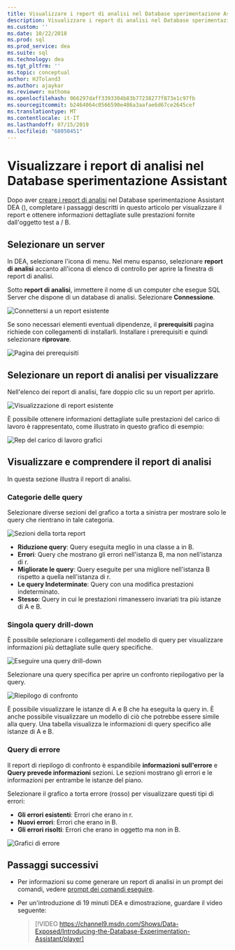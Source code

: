 ```yaml
---
title: Visualizzare i report di analisi nel Database sperimentazione Assistant per gli aggiornamenti di SQL Server
description: Visualizzare i report di analisi nel Database sperimentazione Assistant
ms.custom: ''
ms.date: 10/22/2018
ms.prod: sql
ms.prod_service: dea
ms.suite: sql
ms.technology: dea
ms.tgt_pltfrm: ''
ms.topic: conceptual
author: HJToland3
ms.author: ajaykar
ms.reviewer: mathoma
ms.openlocfilehash: 066297daff3393304b83b77238277f873e1c97fb
ms.sourcegitcommit: b2464064c0566590e486a3aafae6d67ce2645cef
ms.translationtype: MT
ms.contentlocale: it-IT
ms.lasthandoff: 07/15/2019
ms.locfileid: "68050451"
---
```

# <a name="view-analysis-reports-in-database-experimentation-assistant"></a>Visualizzare i report di analisi nel Database sperimentazione Assistant

Dopo aver [creare i report di analisi](database-experimentation-assistant-create-report.md) nel Database sperimentazione Assistant DEA (), completare i passaggi descritti in questo articolo per visualizzare il report e ottenere informazioni dettagliate sulle prestazioni fornite dall'oggetto test a / B.

## <a name="select-a-server"></a>Selezionare un server

In DEA, selezionare l'icona di menu. Nel menu espanso, selezionare **report di analisi** accanto all'icona di elenco di controllo per aprire la finestra di report di analisi.

Sotto **report di analisi**, immettere il nome di un computer che esegue SQL Server che dispone di un database di analisi. Selezionare **Connessione**. 

![Connettersi a un report esistente](./media/database-experimentation-assistant-view-report/dea-view-report-connect.png)

Se sono necessari elementi eventuali dipendenze, il **prerequisiti** pagina richiede con collegamenti di installarli. Installare i prerequisiti e quindi selezionare **riprovare**.

![Pagina dei prerequisiti](./media/database-experimentation-assistant-view-report/dea-view-report-prereq.png)

## <a name="select-an-analysis-report-to-view"></a>Selezionare un report di analisi per visualizzare

Nell'elenco dei report di analisi, fare doppio clic su un report per aprirlo.

![Visualizzazione di report esistente](./media/database-experimentation-assistant-view-report/dea-view-report-view-existing.png)

È possibile ottenere informazioni dettagliate sulle prestazioni del carico di lavoro è rappresentato, come illustrato in questo grafico di esempio:

![Rep del carico di lavoro grafici](./media/database-experimentation-assistant-view-report/dea-view-report-workload-compare.png)

## <a name="view-and-understand-the-analysis-report"></a>Visualizzare e comprendere il report di analisi

In questa sezione illustra il report di analisi.

### <a name="query-categories"></a>Categorie delle query

Selezionare diverse sezioni del grafico a torta a sinistra per mostrare solo le query che rientrano in tale categoria.

![Sezioni della torta report](./media/database-experimentation-assistant-view-report/dea-view-report-pie-slices.png)

- **Riduzione query**: Query eseguita meglio in una classe a in B.  
- **Errori**: Query che mostrano gli errori nell'istanza B, ma non nell'istanza di r.  
- **Migliorate le query**: Query eseguite per una migliore nell'istanza B rispetto a quella nell'istanza di r.  
- **Le query Indeterminate**: Query con una modifica prestazioni indeterminato.  
- **Stesso**: Query in cui le prestazioni rimanessero invariati tra più istanze di A e B.

### <a name="individual-query-drill-down"></a>Singola query drill-down

È possibile selezionare i collegamenti del modello di query per visualizzare informazioni più dettagliate sulle query specifiche.

![Eseguire una query drill-down](./media/database-experimentation-assistant-view-report/dea-view-report-drilldown.png)

Selezionare una query specifica per aprire un confronto riepilogativo per la query.

![Riepilogo di confronto](./media/database-experimentation-assistant-view-report/dea-view-report-comparison-summary.png)

È possibile visualizzare le istanze di A e B che ha eseguita la query in. È anche possibile visualizzare un modello di ciò che potrebbe essere simile alla query. Una tabella visualizza le informazioni di query specifico alle istanze di A e B.

### <a name="error-queries"></a>Query di errore

Il report di riepilogo di confronto è espandibile **informazioni sull'errore** e **Query prevede informazioni** sezioni. Le sezioni mostrano gli errori e le informazioni per entrambe le istanze del piano.

Selezionare il grafico a torta errore (rosso) per visualizzare questi tipi di errori:
- **Gli errori esistenti**: Errori che erano in r.
- **Nuovi errori**: Errori che erano in B.
- **Gli errori risolti**: Errori che erano in oggetto ma non in B.

![Grafici di errore](./media/database-experimentation-assistant-view-report/dea-view-report-error-charts.png)

## <a name="next-steps"></a>Passaggi successivi

- Per informazioni su come generare un report di analisi in un prompt dei comandi, vedere [prompt dei comandi eseguire](database-experimentation-assistant-run-command-prompt.md).

- Per un'introduzione di 19 minuti DEA e dimostrazione, guardare il video seguente:

  > [!VIDEO https://channel9.msdn.com/Shows/Data-Exposed/Introducing-the-Database-Experimentation-Assistant/player]
